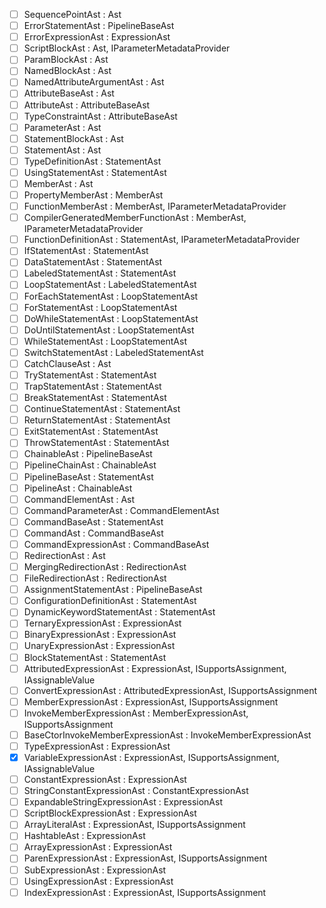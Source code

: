 - [ ] SequencePointAst : Ast
- [ ] ErrorStatementAst : PipelineBaseAst
- [ ] ErrorExpressionAst : ExpressionAst
- [ ] ScriptBlockAst : Ast, IParameterMetadataProvider
- [ ] ParamBlockAst : Ast
- [ ] NamedBlockAst : Ast
- [ ] NamedAttributeArgumentAst : Ast
- [ ] AttributeBaseAst : Ast
- [ ] AttributeAst : AttributeBaseAst
- [ ] TypeConstraintAst : AttributeBaseAst
- [ ] ParameterAst : Ast
- [ ] StatementBlockAst : Ast
- [ ] StatementAst : Ast
- [ ] TypeDefinitionAst : StatementAst
- [ ] UsingStatementAst : StatementAst
- [ ] MemberAst : Ast
- [ ] PropertyMemberAst : MemberAst
- [ ] FunctionMemberAst : MemberAst, IParameterMetadataProvider
- [ ] CompilerGeneratedMemberFunctionAst : MemberAst, IParameterMetadataProvider
- [ ] FunctionDefinitionAst : StatementAst, IParameterMetadataProvider
- [ ] IfStatementAst : StatementAst
- [ ] DataStatementAst : StatementAst
- [ ] LabeledStatementAst : StatementAst
- [ ] LoopStatementAst : LabeledStatementAst
- [ ] ForEachStatementAst : LoopStatementAst
- [ ] ForStatementAst : LoopStatementAst
- [ ] DoWhileStatementAst : LoopStatementAst
- [ ] DoUntilStatementAst : LoopStatementAst
- [ ] WhileStatementAst : LoopStatementAst
- [ ] SwitchStatementAst : LabeledStatementAst
- [ ] CatchClauseAst : Ast
- [ ] TryStatementAst : StatementAst
- [ ] TrapStatementAst : StatementAst
- [ ] BreakStatementAst : StatementAst
- [ ] ContinueStatementAst : StatementAst
- [ ] ReturnStatementAst : StatementAst
- [ ] ExitStatementAst : StatementAst
- [ ] ThrowStatementAst : StatementAst
- [ ] ChainableAst : PipelineBaseAst
- [ ] PipelineChainAst : ChainableAst
- [ ] PipelineBaseAst : StatementAst
- [ ] PipelineAst : ChainableAst
- [ ] CommandElementAst : Ast
- [ ] CommandParameterAst : CommandElementAst
- [ ] CommandBaseAst : StatementAst
- [ ] CommandAst : CommandBaseAst
- [ ] CommandExpressionAst : CommandBaseAst
- [ ] RedirectionAst : Ast
- [ ] MergingRedirectionAst : RedirectionAst
- [ ] FileRedirectionAst : RedirectionAst
- [ ] AssignmentStatementAst : PipelineBaseAst
- [ ] ConfigurationDefinitionAst : StatementAst
- [ ] DynamicKeywordStatementAst : StatementAst
- [ ] TernaryExpressionAst : ExpressionAst
- [ ] BinaryExpressionAst : ExpressionAst
- [ ] UnaryExpressionAst : ExpressionAst
- [ ] BlockStatementAst : StatementAst
- [ ] AttributedExpressionAst : ExpressionAst, ISupportsAssignment, IAssignableValue
- [ ] ConvertExpressionAst : AttributedExpressionAst, ISupportsAssignment
- [ ] MemberExpressionAst : ExpressionAst, ISupportsAssignment
- [ ] InvokeMemberExpressionAst : MemberExpressionAst, ISupportsAssignment
- [ ] BaseCtorInvokeMemberExpressionAst : InvokeMemberExpressionAst
- [ ] TypeExpressionAst : ExpressionAst
- [x] VariableExpressionAst : ExpressionAst, ISupportsAssignment, IAssignableValue
- [ ] ConstantExpressionAst : ExpressionAst
- [ ] StringConstantExpressionAst : ConstantExpressionAst
- [ ] ExpandableStringExpressionAst : ExpressionAst
- [ ] ScriptBlockExpressionAst : ExpressionAst
- [ ] ArrayLiteralAst : ExpressionAst, ISupportsAssignment
- [ ] HashtableAst : ExpressionAst
- [ ] ArrayExpressionAst : ExpressionAst
- [ ] ParenExpressionAst : ExpressionAst, ISupportsAssignment
- [ ] SubExpressionAst : ExpressionAst
- [ ] UsingExpressionAst : ExpressionAst
- [ ] IndexExpressionAst : ExpressionAst, ISupportsAssignment
